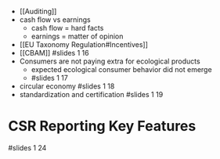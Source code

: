 - [[Auditing]]
- cash flow vs earnings
	- cash flow = hard facts
	- earnings = matter of opinion
- [[EU Taxonomy Regulation#Incentives]]
- [[CBAM]] #slides 1 16
- Consumers are not paying extra for ecological products
	- expected ecological consumer behavior did not emerge
	- #slides 1 17
- circular economy #slides 1 18
- standardization and certification #slides 1 19

# CSR Reporting Key Features
#slides 1 24



